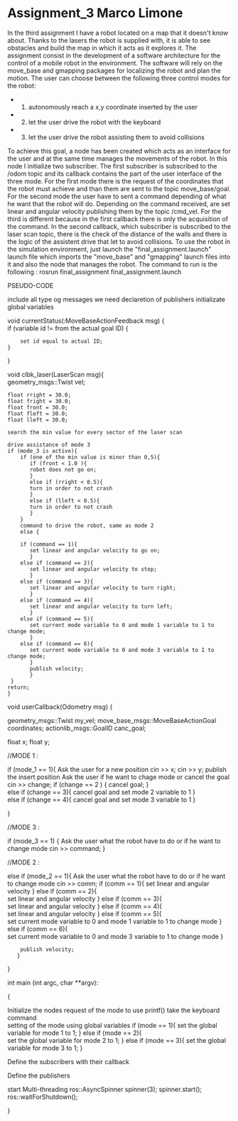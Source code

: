 # Assignment_3 Marco Limone

In the third assignment I have a robot located on a map that it doesn't know about. Thanks to the lasers the robot is supplied with, it is able to see obstacles and build the map in which it acts as it explores it.
The assignment consist in the development of a software architecture for the control of a mobile robot in the environment. The software will rely on the move_base
and gmapping packages for localizing the robot and plan the motion. The user can choose between the following three control modes for the robot:
- 1) autonomously reach a x,y coordinate inserted by the user
- 2) let the user drive the robot with the keyboard
- 3) let the user drive the robot assisting them to avoid collisions                                                                   

To achieve this goal, a node has been created which acts as an interface for the user and at the same time manages the movements of the robot. In this node I initialize two subscriber. The first subscriber is subscribed to the /odom topic and its callback contains the part of the user interface of the three mode. For the first mode there is the request of the coordinates that the robot must achieve and than them are sent to the topic move_base/goal. For the second mode the user have to sent a command depending of what he want that the robot will do. Depending on the command received, are set linear and angular velocity publishing them by the topic /cmd_vel. For the third is different because in the first callback there is only the acquisition of the command. In the second callback, which subscriber is subscribed to the laser scan topic, there is the check of the distance of the walls and there is the logic of the assistent drive that let to avoid collisions. 
To use the robot in the simulation environment, just launch the "final_assignment.launch" launch file which imports the "move_base" and "gmapping" launch files into it and also the node that manages the robot. The command to run is the following : 
rosrun final_assignment final_assignment.launch

PSEUDO-CODE

include all type og messages we need
declaretion of publishers
initializate global variables 


void currentStatus(:MoveBaseActionFeedback msg)  {      
if (variable id != from the actual goal ID) {
        
        set id equal to actual ID;                                                   
    }

}

void clbk_laser(LaserScan msg){                        
    geometry_msgs::Twist vel;
    
    float rright = 30.0;
    float fright = 30.0;
    float front = 30.0;
    float fleft = 30.0;
    float lleft = 30.0;   
    
    search the min value for every sector of the laser scan 
    
    drive assistance of mode 3
    if (mode_3 is active){
        if (one of the min value is minor than 0,5){
           if (front < 1.0 ){
           robot does not go on;
           }
           else if (rright < 0.5){                                                                     
           turn in order to not crash
           }
           else if (lleft < 0.5){                                                                     
           turn in order to not crash
           }
        }
        command to drive the robot, same as mode 2
        else {
        
        if (command == 1){
           set linear and angular velocity to go on;
           }
        else if (command == 2){
           set linear and angular velocity to stop;
           }
        else if (command == 3){
           set linear and angular velocity to turn right;
           }
        else if (command == 4){
           set linear and angular velocity to turn left;
           }
        else if (command == 5){                   
           set current mode variable to 0 and mode 1 variable to 1 to change mode;
           } 
        else if (command == 6){                   
           set current mode variable to 0 and mode 3 variable to 1 to change mode;
           } 
           publish velocity;     
           }
     }
    return;
    }


void userCallback(Odometry msg)
{        

 geometry_msgs::Twist my_vel; 
 move_base_msgs::MoveBaseActionGoal coordinates;
 actionlib_msgs::GoalID canc_goal;
 
 float x;
 float y;
 
 
 //MODE 1 :
 
 if (mode_1 == 1){
    Ask the user for a new position 
    cin >> x;
    cin >> y;
    publish the insert position
    Ask the user if he want to chage mode or cancel the goal 
    cin >> change;
    if (change == 2 ) {
            cancel goal; 
    }        
    else if (change == 3){ 
       cancel goal and set mode 2 variable to 1
    }      
    else if (change == 4){
       cancel goal and set mode 3 variable to 1
    }   
    
}

//MODE 3 :

if (mode_3 == 1) { 
    Ask the user what the robot have to do or if he want to change mode 
    cin >> command;
 }    

//MODE 2 :

else if (mode_2 == 1){
        Ask the user what the robot have to do or if he want to change mode 
        cin >> comm;
        if (comm == 1){
           set linear and angular velocity
           }
        else if (comm == 2){             
           set linear and angular velocity
           }
        else if (comm == 3){              
           set linear and angular velocity
           }
        else if (comm == 4){              
           set linear and angular velocity 
           }
        else if (comm == 5){              
           set current mode variable to 0 and mode 1 variable to 1 to change mode
           }
        else if (comm == 6){              
           set current mode variable to 0 and mode 3 variable to 1 to change mode
           }
        
        publish velocity;
       }     
}

int main (int argc, char **argv):

{

 Initialize the nodes 
 request of the mode to use
 printf()
 take the keyboard command  
 setting of the mode using global variables
 if (mode == 1){
       set the global variable for mode 1 to 1;
       }
 else if (mode == 2){   
       set the global variable for mode 2 to 1;
       }
 else if (mode == 3){
       set the global variable for mode 3 to 1;
       }
   
  Define the subscribers with their callback    
  
     
  Define the publishers  
   
   
  start Multi-threading
  ros::AsyncSpinner spinner(3); 
  spinner.start();
  ros::waitForShutdown();
   
   

}
